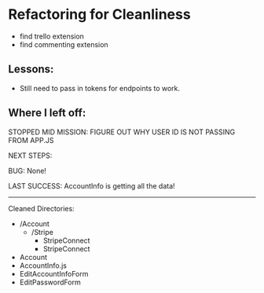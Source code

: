 # Refactoring for Cleanliness

- find trello extension
- find commenting extension

## Lessons:

- Still need to pass in tokens for endpoints to work.

## Where I left off:

STOPPED MID MISSION: FIGURE OUT WHY USER ID IS NOT PASSING FROM APP.JS

NEXT STEPS:

BUG: None!

LAST SUCCESS: AccountInfo is getting all the data!

---

Cleaned Directories:

- /Account
  - /Stripe
    - StripeConnect
    - StripeConnect
- Account
- AccountInfo.js
- EditAccountInfoForm
- EditPasswordForm

